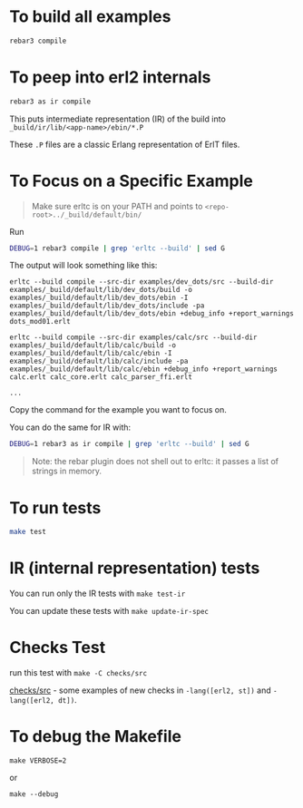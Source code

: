 # To build all examples

```sh
rebar3 compile
```

# To peep into erl2 internals

```sh
rebar3 as ir compile
```

This puts intermediate representation (IR) of the build into `_build/ir/lib/<app-name>/ebin/*.P`

These `.P` files are a classic Erlang representation of ErlT files.

# To Focus on a Specific Example

> Make sure erltc is on your PATH and points to `<repo-root>../_build/default/bin/`

Run

```sh
DEBUG=1 rebar3 compile | grep 'erltc --build' | sed G
```

The output will look something like this:

```
erltc --build compile --src-dir examples/dev_dots/src --build-dir examples/_build/default/lib/dev_dots/build -o examples/_build/default/lib/dev_dots/ebin -I examples/_build/default/lib/dev_dots/include -pa examples/_build/default/lib/dev_dots/ebin +debug_info +report_warnings dots_mod01.erlt

erltc --build compile --src-dir examples/calc/src --build-dir examples/_build/default/lib/calc/build -o examples/_build/default/lib/calc/ebin -I examples/_build/default/lib/calc/include -pa examples/_build/default/lib/calc/ebin +debug_info +report_warnings calc.erlt calc_core.erlt calc_parser_ffi.erlt

...

```

Copy the command for the example you want to focus on.

You can do the same for IR with:

```sh
DEBUG=1 rebar3 as ir compile | grep 'erltc --build' | sed G
```

> Note: the rebar plugin does not shell out to erltc: it passes a list of strings in memory.

# To run tests

```sh
make test
```

# IR (internal representation) tests

You can run only the IR tests with `make test-ir`

You can update these tests with `make update-ir-spec`

# Checks Test

run this test with `make -C checks/src`

[checks/src](checks/src) - some examples of new checks in `-lang([erl2, st])` and `-lang([erl2, dt])`.


# To debug the Makefile

    make VERBOSE=2

or

    make --debug

